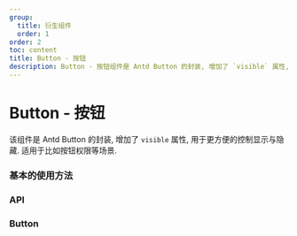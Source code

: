 ```yaml
---
group:
  title: 衍生组件
  order: 1
order: 2
toc: content
title: Button - 按钮
description: Button - 按钮组件是 Antd Button 的封装, 增加了 `visible` 属性, 用于更方便的控制显示与隐藏. 适用于比如按钮权限等场景.
---
```


# Button - 按钮

该组件是 Antd Button 的封装, 增加了 `visible` 属性, 用于更方便的控制显示与隐藏. 适用于比如按钮权限等场景.

### 基本的使用方法

<code src="./demos/basic/index.tsx"></code>

### API

### Button

<API name='ButtonSelf' ></API>
